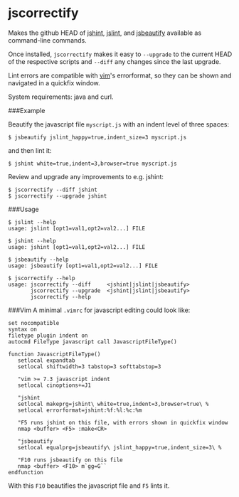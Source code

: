 # jscorrectify

Makes the github HEAD of [jshint](http://github.com/jshint/jshint), [jslint](http://github.com/douglascrockford/JSLint), and [jsbeautify](http://github.com/einars/js-beautify) available as command-line commands.

Once installed, `jscorrectify` makes it easy to `--upgrade` to the current HEAD of the respective scripts and `--diff` any changes since the last upgrade.

Lint errors are compatible with [vim](http://www.vim.org)'s errorformat, so they can be shown and navigated in a quickfix window.


System requirements: java and curl.

###Example

Beautify the javascript file `myscript.js` with an indent level of three spaces:

    $ jsbeautify jslint_happy=true,indent_size=3 myscript.js

and then lint it:

    $ jshint white=true,indent=3,browser=true myscript.js


Review and upgrade any improvements to e.g. jshint:

    $ jscorrectify --diff jshint
    $ jscorrectify --upgrade jshint
    

###Usage

    $ jslint --help
    usage: jslint [opt1=val1,opt2=val2...] FILE
 
    $ jshint --help
    usage: jshint [opt1=val1,opt2=val2...] FILE
 
    $ jsbeautify --help
    usage: jsbeautify [opt1=val1,opt2=val2...] FILE
 
    $ jscorrectify --help
    usage: jscorrectify --diff     <jshint|jslint|jsbeautify>
           jscorrectify --upgrade  <jshint|jslint|jsbeautify>
           jscorrectify --help

###Vim
A minimal `.vimrc` for javascript editing could look like:

    set nocompatible
    syntax on
    filetype plugin indent on
    autocmd FileType javascript call JavascriptFileType()

    function JavascriptFileType()
       setlocal expandtab
       setlocal shiftwidth=3 tabstop=3 softtabstop=3

       "vim >= 7.3 javascript indent
       setlocal cinoptions+=J1

       "jshint
       setlocal makeprg=jshint\ white=true,indent=3,browser=true\ %
       setlocal errorformat=jshint:%f:%l:%c:%m

       "F5 runs jshint on this file, with errors shown in quickfix window
       nmap <buffer> <F5> :make<CR>

       "jsbeautify
       setlocal equalprg=jsbeautify\ jslint_happy=true,indent_size=3\ %

       "F10 runs jsbeautify on this file
       nmap <buffer> <F10> m`gg=G``
    endfunction

With this `F10` beautifies the javascript file and `F5` lints it.
